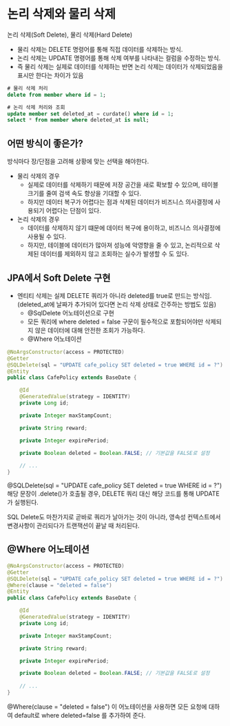 # 논리 삭제와 물리 삭제
논리 삭제(Soft Delete), 물리 삭제(Hard Delete)
- 물리 삭제는 DELETE 명령어를 통해 직접 데이터를 삭제하는 방식.
- 논리 삭제는 UPDATE 명령어를 통해 삭제 여부를 나타내는 컬럼을 수정하는 방식.
- 즉 물리 삭제는 실제로 데이터를 삭제하는 반면 논리 삭제는 데이터가 삭제되었음을 표시만 한다는 차이가 있음

```sql
# 물리 삭제 처리
delete from member where id = 1;

# 논리 삭제 처리와 조회
update member set deleted_at = curdate() where id = 1;
select * from member where deleted_at is null;
```

## 어떤 방식이 좋은가?
방식마다 장/단점을 고려해 상황에 맞는 선택을 해야한다.
- 물리 삭제의 경우
    - 실제로 데이터를 삭제하기 때문에 저장 공간을 새로 확보할 수 있으며, 테이블 크기를 줄여 검색 속도 향상을 기대할 수 있다.
    - 하지만 데이터 복구가 어렵다는 점과 삭제된 데이터가 비즈니스 의사결정에 사용되기 어렵다는 단점이 있다.
- 논리 삭제의 경우
    - 데이터를 삭제하지 않기 떄문에 데이터 복구에 용이하고, 비즈니스 의사결정에 사용될 수 있다.
    - 하지만, 테이블에 데이터가 많아져 성능에 악영향을 줄 수 있고, 논리적으로 삭제된 데이터를 제외하지 않고 조회하는 실수가 발생할 수 도 있다.

## JPA에서 Soft Delete 구현
- 엔티티 삭제는 실제 DELETE 쿼리가 아니라 deleted를 true로 만드는 방식임.(deleted_at에 날짜가 추가되어 있다면 논리 삭제 상태로 간주하는 방법도 있음)
    - @SqlDelete 어노테이션으로 구현
    - 모든 쿼리에 where deleted = false 구문이 필수적으로 포함되어야만 삭제되지 않은 데이터에 대해 안전한 조회가 가능하다.
    - @Where 어노테이션

```java
@NoArgsConstructor(access = PROTECTED)
@Getter
@SQLDelete(sql = "UPDATE cafe_policy SET deleted = true WHERE id = ?")
@Entity
public class CafePolicy extends BaseDate {

    @Id
    @GeneratedValue(strategy = IDENTITY)
    private Long id;

    private Integer maxStampCount;

    private String reward;

    private Integer expirePeriod;

    private Boolean deleted = Boolean.FALSE; // 기본값을 FALSE로 설정
    
    // ...
}
```

@SQLDelete(sql = "UPDATE cafe_policy SET deleted = true WHERE id = ?")
해당 문장이 .delete()가 호출될 경우, DELETE 쿼리 대신 해당 코드를 통해 UPDATE가 실행된다.

SQL Delete도 마찬가지로 곧바로 쿼리가 날아가는 것이 아니라, 영속성 컨텍스트에서 변경사항이 관리되다가 트랜잭션이 끝날 때 처리된다. 

## @Where 어노테이션
```java
@NoArgsConstructor(access = PROTECTED)
@Getter
@SQLDelete(sql = "UPDATE cafe_policy SET deleted = true WHERE id = ?")
@Where(clause = "deleted = false")
@Entity
public class CafePolicy extends BaseDate {

    @Id
    @GeneratedValue(strategy = IDENTITY)
    private Long id;

    private Integer maxStampCount;

    private String reward;

    private Integer expirePeriod;

    private Boolean deleted = Boolean.FALSE; // 기본값을 FALSE로 설정
    
    // ...
}
```
@Where(clause = "deleted = false")
이 어노테이션을 사용하면 모든 요청에 대하여 default로 where deleted=false 를 추가하여 준다.